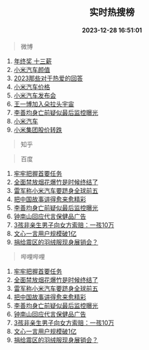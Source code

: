 <div align="center"><h2>实时热搜榜</h2><h4>2023-12-28 16:51:01</h4></div>

> 微博  

1. [年终奖 十三薪](https://s.weibo.com/weibo?q=%E5%B9%B4%E7%BB%88%E5%A5%96%20%E5%8D%81%E4%B8%89%E8%96%AA&t=31&band_rank=1&Refer=top)<br />
2. [小米汽车颜值](https://s.weibo.com/weibo?q=%E5%B0%8F%E7%B1%B3%E6%B1%BD%E8%BD%A6%E9%A2%9C%E5%80%BC&t=31&band_rank=2&Refer=top)<br />
3. [2023那些对于热爱的回答](https://s.weibo.com/weibo?q=%232023%E9%82%A3%E4%BA%9B%E5%AF%B9%E4%BA%8E%E7%83%AD%E7%88%B1%E7%9A%84%E5%9B%9E%E7%AD%94%23&t=31&band_rank=3&Refer=top)<br />
4. [小米汽车价格](https://s.weibo.com/weibo?q=%E5%B0%8F%E7%B1%B3%E6%B1%BD%E8%BD%A6%E4%BB%B7%E6%A0%BC&t=31&band_rank=4&Refer=top)<br />
5. [小米汽车发布会](https://s.weibo.com/weibo?q=%E5%B0%8F%E7%B1%B3%E6%B1%BD%E8%BD%A6%E5%8F%91%E5%B8%83%E4%BC%9A&t=31&band_rank=5&Refer=top)<br />
6. [王一博加入朵拉头宇宙](https://s.weibo.com/weibo?q=%23%E7%8E%8B%E4%B8%80%E5%8D%9A%E5%8A%A0%E5%85%A5%E6%9C%B5%E6%8B%89%E5%A4%B4%E5%AE%87%E5%AE%99%23&t=31&band_rank=6&Refer=top)<br />
7. [李善均身亡前疑似最后监控曝光](https://s.weibo.com/weibo?q=%23%E6%9D%8E%E5%96%84%E5%9D%87%E8%BA%AB%E4%BA%A1%E5%89%8D%E7%96%91%E4%BC%BC%E6%9C%80%E5%90%8E%E7%9B%91%E6%8E%A7%E6%9B%9D%E5%85%89%23&t=31&band_rank=7&Refer=top)<br />
8. [小米汽车](https://s.weibo.com/weibo?q=%E5%B0%8F%E7%B1%B3%E6%B1%BD%E8%BD%A6&t=31&band_rank=8&Refer=top)<br />
9. [小米集团股价转跌](https://s.weibo.com/weibo?q=%23%E5%B0%8F%E7%B1%B3%E9%9B%86%E5%9B%A2%E8%82%A1%E4%BB%B7%E8%BD%AC%E8%B7%8C%23&t=31&band_rank=9&Refer=top)<br />

> 知乎  


> 百度  

1. [牢牢把握首要任务](https://www.baidu.com/s?wd=%E7%89%A2%E7%89%A2%E6%8A%8A%E6%8F%A1%E9%A6%96%E8%A6%81%E4%BB%BB%E5%8A%A1&sa=fyb_news&rsv_dl=fyb_news)<br />
2. [全面禁放烟花爆竹是时候终结了](https://www.baidu.com/s?wd=%E5%85%A8%E9%9D%A2%E7%A6%81%E6%94%BE%E7%83%9F%E8%8A%B1%E7%88%86%E7%AB%B9%E6%98%AF%E6%97%B6%E5%80%99%E7%BB%88%E7%BB%93%E4%BA%86&sa=fyb_news&rsv_dl=fyb_news)<br />
3. [雷军称小米汽车要跻身全球前五](https://www.baidu.com/s?wd=%E9%9B%B7%E5%86%9B%E7%A7%B0%E5%B0%8F%E7%B1%B3%E6%B1%BD%E8%BD%A6%E8%A6%81%E8%B7%BB%E8%BA%AB%E5%85%A8%E7%90%83%E5%89%8D%E4%BA%94&sa=fyb_news&rsv_dl=fyb_news)<br />
4. [把中国故事讲得愈来愈精彩](https://www.baidu.com/s?wd=%E6%8A%8A%E4%B8%AD%E5%9B%BD%E6%95%85%E4%BA%8B%E8%AE%B2%E5%BE%97%E6%84%88%E6%9D%A5%E6%84%88%E7%B2%BE%E5%BD%A9&sa=fyb_news&rsv_dl=fyb_news)<br />
5. [李善均身亡前疑似最后监控曝光](https://www.baidu.com/s?wd=%E6%9D%8E%E5%96%84%E5%9D%87%E8%BA%AB%E4%BA%A1%E5%89%8D%E7%96%91%E4%BC%BC%E6%9C%80%E5%90%8E%E7%9B%91%E6%8E%A7%E6%9B%9D%E5%85%89&sa=fyb_news&rsv_dl=fyb_news)<br />
6. [钟南山回应代言保健品广告](https://www.baidu.com/s?wd=%E9%92%9F%E5%8D%97%E5%B1%B1%E5%9B%9E%E5%BA%94%E4%BB%A3%E8%A8%80%E4%BF%9D%E5%81%A5%E5%93%81%E5%B9%BF%E5%91%8A&sa=fyb_news&rsv_dl=fyb_news)<br />
7. [3孩非亲生男子向女方索赔：一孩10万](https://www.baidu.com/s?wd=3%E5%AD%A9%E9%9D%9E%E4%BA%B2%E7%94%9F%E7%94%B7%E5%AD%90%E5%90%91%E5%A5%B3%E6%96%B9%E7%B4%A2%E8%B5%94%EF%BC%9A%E4%B8%80%E5%AD%A910%E4%B8%87&sa=fyb_news&rsv_dl=fyb_news)<br />
8. [文心一言用户规模破1亿](https://www.baidu.com/s?wd=%E6%96%87%E5%BF%83%E4%B8%80%E8%A8%80%E7%94%A8%E6%88%B7%E8%A7%84%E6%A8%A1%E7%A0%B41%E4%BA%BF&sa=fyb_news&rsv_dl=fyb_news)<br />
9. [捐给震区的羽绒服现身展销会？](https://www.baidu.com/s?wd=%E6%8D%90%E7%BB%99%E9%9C%87%E5%8C%BA%E7%9A%84%E7%BE%BD%E7%BB%92%E6%9C%8D%E7%8E%B0%E8%BA%AB%E5%B1%95%E9%94%80%E4%BC%9A%EF%BC%9F&sa=fyb_news&rsv_dl=fyb_news)<br />

> 哔哩哔哩  

1. [牢牢把握首要任务](https://www.baidu.com/s?wd=%E7%89%A2%E7%89%A2%E6%8A%8A%E6%8F%A1%E9%A6%96%E8%A6%81%E4%BB%BB%E5%8A%A1&sa=fyb_news&rsv_dl=fyb_news)<br />
2. [全面禁放烟花爆竹是时候终结了](https://www.baidu.com/s?wd=%E5%85%A8%E9%9D%A2%E7%A6%81%E6%94%BE%E7%83%9F%E8%8A%B1%E7%88%86%E7%AB%B9%E6%98%AF%E6%97%B6%E5%80%99%E7%BB%88%E7%BB%93%E4%BA%86&sa=fyb_news&rsv_dl=fyb_news)<br />
3. [雷军称小米汽车要跻身全球前五](https://www.baidu.com/s?wd=%E9%9B%B7%E5%86%9B%E7%A7%B0%E5%B0%8F%E7%B1%B3%E6%B1%BD%E8%BD%A6%E8%A6%81%E8%B7%BB%E8%BA%AB%E5%85%A8%E7%90%83%E5%89%8D%E4%BA%94&sa=fyb_news&rsv_dl=fyb_news)<br />
4. [把中国故事讲得愈来愈精彩](https://www.baidu.com/s?wd=%E6%8A%8A%E4%B8%AD%E5%9B%BD%E6%95%85%E4%BA%8B%E8%AE%B2%E5%BE%97%E6%84%88%E6%9D%A5%E6%84%88%E7%B2%BE%E5%BD%A9&sa=fyb_news&rsv_dl=fyb_news)<br />
5. [李善均身亡前疑似最后监控曝光](https://www.baidu.com/s?wd=%E6%9D%8E%E5%96%84%E5%9D%87%E8%BA%AB%E4%BA%A1%E5%89%8D%E7%96%91%E4%BC%BC%E6%9C%80%E5%90%8E%E7%9B%91%E6%8E%A7%E6%9B%9D%E5%85%89&sa=fyb_news&rsv_dl=fyb_news)<br />
6. [钟南山回应代言保健品广告](https://www.baidu.com/s?wd=%E9%92%9F%E5%8D%97%E5%B1%B1%E5%9B%9E%E5%BA%94%E4%BB%A3%E8%A8%80%E4%BF%9D%E5%81%A5%E5%93%81%E5%B9%BF%E5%91%8A&sa=fyb_news&rsv_dl=fyb_news)<br />
7. [3孩非亲生男子向女方索赔：一孩10万](https://www.baidu.com/s?wd=3%E5%AD%A9%E9%9D%9E%E4%BA%B2%E7%94%9F%E7%94%B7%E5%AD%90%E5%90%91%E5%A5%B3%E6%96%B9%E7%B4%A2%E8%B5%94%EF%BC%9A%E4%B8%80%E5%AD%A910%E4%B8%87&sa=fyb_news&rsv_dl=fyb_news)<br />
8. [文心一言用户规模破1亿](https://www.baidu.com/s?wd=%E6%96%87%E5%BF%83%E4%B8%80%E8%A8%80%E7%94%A8%E6%88%B7%E8%A7%84%E6%A8%A1%E7%A0%B41%E4%BA%BF&sa=fyb_news&rsv_dl=fyb_news)<br />
9. [捐给震区的羽绒服现身展销会？](https://www.baidu.com/s?wd=%E6%8D%90%E7%BB%99%E9%9C%87%E5%8C%BA%E7%9A%84%E7%BE%BD%E7%BB%92%E6%9C%8D%E7%8E%B0%E8%BA%AB%E5%B1%95%E9%94%80%E4%BC%9A%EF%BC%9F&sa=fyb_news&rsv_dl=fyb_news)<br />

